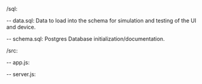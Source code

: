 /sql:

--  data.sql: 
    Data to load into the schema for simulation and testing of the UI and device.

--  schema.sql:
    Postgres Database initialization/documentation.

/src:

--  app.js:
    
--  server.js:
    
